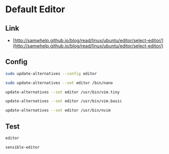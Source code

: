 
# Default Editor

## Link

* [http://samwhelp.github.io/blog/read/linux/ubuntu/editor/select-editor/](http://samwhelp.github.io/blog/read/linux/ubuntu/editor/select-editor/)

## Config


``` sh
sudo update-alternatives --config editor
```

``` sh
sudo update-alternatives --set editor /bin/nano
```

``` sh
update-alternatives --set editor /usr/bin/vim.tiny
```

``` sh
update-alternatives --set editor /usr/bin/vim.basic
```

``` sh
update-alternatives --set editor /usr/bin/nvim
```

## Test

``` sh
editor
```

``` sh
sensible-editor
```
